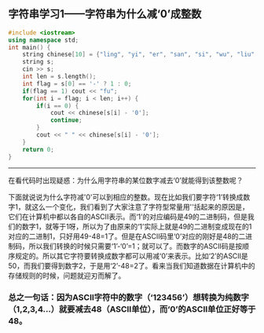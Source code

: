 ## 字符串学习1——字符串为什么减‘0’成整数

```c++
#include <iostream>
using namespace std;
int main() {
    string chinese[10] = {"ling", "yi", "er", "san", "si", "wu", "liu", "qi", "ba", "jiu"};
    string s;
    cin >> s;
    int len = s.length();
    int flag = s[0] == '-' ? 1 : 0;
    if(flag == 1) cout << "fu";
    for(int i = flag; i < len; i++) {
        if(i == 0) {
            cout << chinese[s[i] - '0'];
            continue;
        }
        cout << " " << chinese[s[i] - '0'];
    }
    return 0;
}
```

---

在看代码时出现疑惑：为什么用字符串的某位数字减去‘0’就能得到该整数呢？

下面就说说为什么字符减'0'可以到相应的整数。现在比如我们要字符‘1’转换成数字1，就这么一个变化，我们看到了大家注意了字符型常量用''括起来的原因是，它们在计算机中都以各自的ASCII表示。而‘1’的对应编码是49的二进制码，但是我们的数字1，就等于1呀，所以为了由原来的‘1’实际上就是49的二进制变成现在的1对应的二进制1，只好用49-48=1了。但是在ASCII码里‘0’对应的刚好是48的二进制码，所以我们转换的时候只需要‘1’-‘0’=1；就可以了。而数字的ASCII码是按顺序规定的。所以其它字符要转换成数字都可以用减‘0’来表示。比如‘2’的ASCII是50，而我们要得到数字2，于是用‘2’-48=2了。看来当我们知道数据在计算机中的存储规则的时候，问题就迎刃而解了。

### 总之一句话：因为ASCII字符中的数字（‘123456’）想转换为纯数字（1,2,3,4...）就要减去48（ASCII单位），而‘0’的ASCII单位正好等于48。

